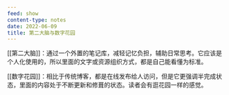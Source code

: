 ```yaml
---
feed: show
content-type: notes
date: 2022-06-09
title: 第二大脑与数字花园
---
```


[[第二大脑]]：通过一个外置的笔记库，减轻记忆负担，辅助日常思考。它应该是个人化使用的，所以里面的文字或资源组织方式，都是自己能看懂为标准。

[[数字花园]]：相比于传统博客，都是在线发布给人访问，但是它更强调半完成状态，里面的内容处于不断更新和修葺的状态。读者会有逛花园一样的感觉。
